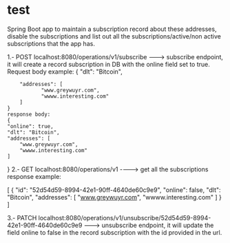 # test
Spring Boot app to maintain a subscription record about these addresses, disable the subscriptions and list out all the subscriptions/active/non active subscriptions that the app has.


1.- POST localhost:8080/operations/v1/subscribe   ---> subscribe endpoint, it will create a record subscription in DB with the online field set to true.
     Request body example:
         {
        "dlt": "Bitcoin",

        "addresses": [
               "www.greywuyr.com",
               "wwww.interesting.com" 
        ]
    }
    response body:
    {
    "online": true,
    "dlt": "Bitcoin",
    "addresses": [
        "www.greywuyr.com",
        "wwww.interesting.com"
    ]
}
2.- GET localhost:8080/operations/v1    ----> get all the subscriptions
  response example:
  
  [    {
          "id": "52d54d59-8994-42e1-90ff-4640de60c9e9",
          "online": false,
          "dlt": "Bitcoin",
          "addresses": [
              "www.greywuyr.com",
              "wwww.interesting.com"
          ]
      }
  ]

3.- PATCH localhost:8080/operations/v1/unsubscribe/52d54d59-8994-42e1-90ff-4640de60c9e9  ---> unsubscribe endpoint, it will update the field online to false 
in the record subscription with the id provided in the url.
